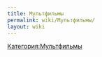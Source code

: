 ```yaml
---
title: Мультфильмы
permalink: wiki/Мультфильмы/
layout: wiki
---
```


[Категория:Мультфильмы](Категория:Мультфильмы "wikilink")
